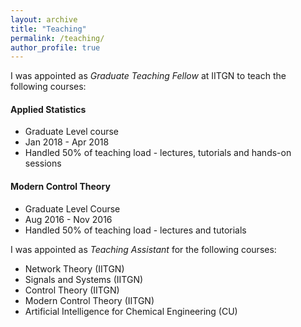 ```yaml
---
layout: archive
title: "Teaching"
permalink: /teaching/
author_profile: true
---
```


I was appointed as *Graduate Teaching Fellow* at IITGN to teach the following courses:

#### Applied Statistics
- Graduate Level course
- Jan 2018 - Apr 2018
- Handled 50% of teaching load - lectures, tutorials and hands-on sessions

#### Modern Control Theory
- Graduate Level Course
- Aug 2016 - Nov 2016
- Handled 50% of teaching load - lectures and tutorials

I was appointed as *Teaching Assistant* for the following courses:
- Network Theory (IITGN)
- Signals and Systems (IITGN)
- Control Theory (IITGN)
- Modern Control Theory (IITGN)
- Artificial Intelligence for Chemical Engineering (CU)